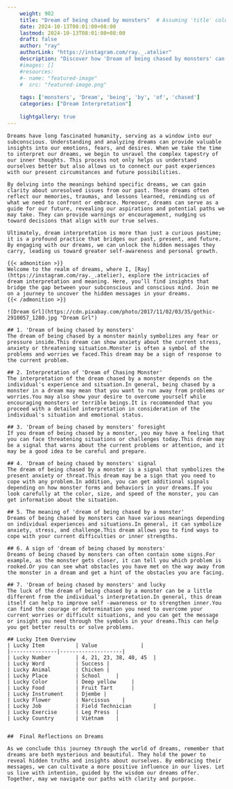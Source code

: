 ```yaml
---
    weight: 902
    title: "Dream of being chased by monsters"  # Assuming 'title' column exists
    date: 2024-10-13T08:01:00+08:00
    lastmod: 2024-10-13T08:01:00+08:00
    draft: false
    author: "ray"
    authorLink: "https://instagram.com/ray._.atelier"
    description: "Discover how 'Dream of being chased by monsters' can interpret your future and uncover its significant meanings in your life."
    #images: []
    #resources:
    #- name: "featured-image"
    #  src: "featured-image.png"
    
    tags: ['monsters', 'Dream', 'being', 'by', 'of', 'chased']
    categories: ["Dream Interpretation"]
    
    lightgallery: true
---
```

    
    Dreams have long fascinated humanity, serving as a window into our subconscious. Understanding and analyzing dreams can provide valuable insights into our emotions, fears, and desires. When we take the time to interpret our dreams, we begin to unravel the complex tapestry of our inner thoughts. This process not only helps us understand ourselves better but also allows us to connect our past experiences with our present circumstances and future possibilities.
    
    By delving into the meanings behind specific dreams, we can gain clarity about unresolved issues from our past. These dreams often reflect our memories, traumas, and lessons learned, reminding us of what we need to confront or embrace. Moreover, dreams can serve as a guide for our future, revealing our aspirations and potential paths we may take. They can provide warnings or encouragement, nudging us toward decisions that align with our true selves.
    
    Ultimately, dream interpretation is more than just a curious pastime; it is a profound practice that bridges our past, present, and future. By engaging with our dreams, we can unlock the hidden messages they carry, leading us toward greater self-awareness and personal growth.
    
    {{< admonition >}}
    Welcome to the realm of dreams, where I, [Ray](https://instagram.com/ray._.atelier), explore the intricacies of dream interpretation and meaning. Here, you’ll find insights that bridge the gap between your subconscious and conscious mind. Join me on a journey to uncover the hidden messages in your dreams.
    {{< /admonition >}}
    
    ![Dream Grl](https://cdn.pixabay.com/photo/2017/11/02/03/35/gothic-2910057_1280.jpg "Dream Grl")
    
    ## 1. 'Dream of being chased by monsters'
    The dream of being chased by a monster mainly symbolizes any fear or pressure inside.This dream can show anxiety about the current stress, anxiety or threatening situation.Monster is often a symbol of the problems and worries we faced.This dream may be a sign of response to the current problem.
    
    ## 2. Interpretation of 'Dream of Chasing Monster'
    The interpretation of the dream chased by a monster depends on the individual's experience and situation.In general, being chased by a monster in a dream may mean that you want to run away from problems or worries.You may also show your desire to overcome yourself while encouraging monsters or terrible beings.It is recommended that you proceed with a detailed interpretation in consideration of the individual's situation and emotional status.
    
    ## 3. 'Dream of being chased by monsters' foresight
    If you dream of being chased by a monster, you may have a feeling that you can face threatening situations or challenges today.This dream may be a signal that warns about the current problems or attention, and it may be a good idea to be careful and prepare.
    
    ## 4. 'Dream of being chased by monsters' signal
    The dream of being chased by a monster is a signal that symbolizes the present anxiety or threat.This dream may be a sign that you need to cope with any problem.In addition, you can get additional signals depending on how monster forms and behaviors in your dreams.If you look carefully at the color, size, and speed of the monster, you can get information about the situation.
    
    ## 5. The meaning of 'dream of being chased by a monster'
    Dreams of being chased by monsters can have various meanings depending on individual experiences and situations.In general, it can symbolize anxiety, stress, and challenge.This dream allows you to find ways to cope with your current difficulties or inner strengths.
    
    ## 6. A sign of 'dream of being chased by monsters'
    Dreams of being chased by monsters can often contain some signs.For example, as the monster gets closer, it can tell you which problem is rooked.Or you can see what obstacles you have met on the way away from the monster in a dream and get a hint of the obstacles you are facing.
    
    ## 7. 'Dream of being chased by monsters' and lucky
    The luck of the dream of being chased by a monster can be a little different from the individual's interpretation.In general, this dream itself can help to improve self -awareness or to strengthen inner.You can find the courage or determination you need to overcome your current worries or difficult situations, and you can get the message or insight you need through the symbols in your dreams.This can help you get better results or solve problems.
    
    ## Lucky Item Overview
    | Lucky Item          | Value              |
    |---------------|--------------------|
    | Lucky Number        | 4, 21, 23, 38, 40, 45  |
    | Lucky Word          | Success |
    | Lucky Animal        | Chicken |
    | Lucky Place         | School     |
    | Lucky Color         | Deep yellow     |
    | Lucky Food          | Fruit Tart      |
    | Lucky Instrument    | Djembe |
    | Lucky Flower        | Narcissus    |
    | Lucky Job           | Field Technician       |
    | Lucky Exercise      | Leg Press  |
    | Lucky Country       | Vietnam    |
    
    
    ##  Final Reflections on Dreams
    
    As we conclude this journey through the world of dreams, remember that dreams are both mysterious and beautiful. They hold the power to reveal hidden truths and insights about ourselves. By embracing their messages, we can cultivate a more positive influence in our lives. Let us live with intention, guided by the wisdom our dreams offer. Together, may we navigate our paths with clarity and purpose.
    
